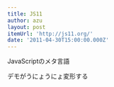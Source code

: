 ```yaml
---
title: JS11
author: azu
layout: post
itemUrl: 'http://js11.org/'
date: '2011-04-30T15:00:00.000Z'
---
```

JavaScriptのメタ言語

デモがうにょうにょ変形する


